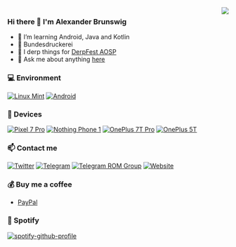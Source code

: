 <img align="right" src="https://github-readme-stats.vercel.app/api?username=NurKeinNeid&include_all_commits=true&show_icons=true&theme=buefy&count_private=true&hide_border=true" />

### Hi there 👋 I'm Alexander Brunswig
- 🌱 I’m learning Android, Java and Kotlin
- 💼 Bundesdruckerei
- 🥰 I derp things for [DerpFest AOSP](https://github.com/DerpFest-AOSP)
- 💬 Ask me about anything [here](https://t.me/nurkeinneid)

### 💻 Environment
[![Linux Mint](https://img.shields.io/badge/Linux_Mint-87CF3E?style=for-the-badge&logo=linux-mint&logoColor=white)](https://www.opensuse.org/)
[![Android](https://img.shields.io/badge/Android-3DDC84?style=for-the-badge&logo=android&logoColor=white)](https://www.android.com/android-11/)

### 📱 Devices
[![Pixel 7 Pro](https://img.shields.io/badge/Google-4285F4?logo=google&logoColor=fff&style=for-the-badge)](https://store.google.com/)
[![Nothing Phone 1](https://img.shields.io/badge/OnePlus-%23F5010C.svg?style=for-the-badge&logo=oneplus&logoColor=white)](https://https://www.nothing.tech/)
[![OnePlus 7T Pro](https://img.shields.io/badge/OnePlus-%23F5010C.svg?style=for-the-badge&logo=oneplus&logoColor=white)](https://www.oneplus.com/)
[![OnePlus 5T](https://img.shields.io/badge/OnePlus-%23F5010C.svg?style=for-the-badge&logo=oneplus&logoColor=white)](https://www.oneplus.com/)

### 📫 Contact me
[![Twitter](https://img.shields.io/badge/Twitter-1DA1F2?style=for-the-badge&logo=twitter&logoColor=white)](https://twitter.com/nurkeinneid)
[![Telegram](https://img.shields.io/badge/Telegram-2CA5E0?style=for-the-badge&logo=telegram&logoColor=white)](https://t.me/nurkeinneid)
[![Telegram ROM Group](https://img.shields.io/badge/Telegram-2CA5E0?style=for-the-badge&logo=telegram&logoColor=white)](https://t.me/DerpFestAOSP)
[![Website](https://img.shields.io/badge/Google_chrome-4285F4?style=for-the-badge&logo=Google-chrome&logoColor=white)](https://derpfest.org)

### 💰 Buy me a coffee
* [PayPal](https://www.paypal.com/paypalme/ABrunswig)

### 🎵 Spotify
[![spotify-github-profile](https://spotify-github-profile.kittinanx.com/api/view?uid=217373ojfmzz352zmn7qn7gni&cover_image=true&theme=novatorem&show_offline=false&background_color=121212&interchange=false&bar_color=1d7acb&bar_color_cover=false)](https://github.com/kittinan/spotify-github-profile)
